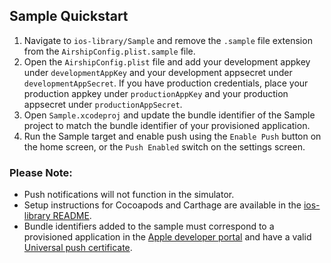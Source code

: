 ## Sample Quickstart

1. Navigate to `ios-library/Sample` and remove the `.sample` file extension from the `AirshipConfig.plist.sample` file.
2. Open the `AirshipConfig.plist` file and add your development appkey under `developmentAppKey` and your development appsecret under `developmentAppSecret`. If you have production credentials, place your production appkey under `productionAppKey` and your production appsecret under `productionAppSecret`.
3. Open `Sample.xcodeproj` and update the bundle identifier of the Sample project to match the bundle identifier of your provisioned application.
4. Run the Sample target and enable push using the `Enable Push` button on the home screen, or the `Push Enabled` switch on the settings screen.

### Please Note:
* Push notifications will not function in the simulator.
* Setup instructions for Cocoapods and Carthage are available in the [ios-library README](https://github.com/urbanairship/ios-library/blob/master/README.md).
* Bundle identifiers added to the sample must correspond to a provisioned application in the [Apple developer portal](https://developer.apple.com/) and have a valid [Universal push certificate](https://developer.apple.com/library/content/documentation/IDEs/Conceptual/AppDistributionGuide/AddingCapabilities/AddingCapabilities.html).
